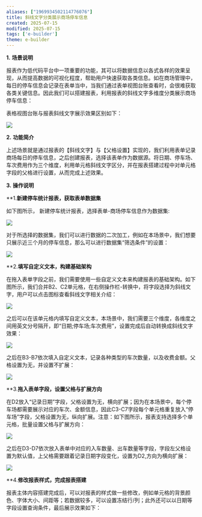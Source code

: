 ```yaml
---
aliases: ["1969934502114776076"]
title: 斜线文字分类展示商场停车信息
created: 2025-07-15
modified: 2025-07-15
tags: ['e-builder']
theme: e-builder
---
```


**1.** **场景说明**

报表作为低代码平台中一项重要的功能，其可以将数据信息以各式各样的效果呈现，从而提高数据的可视化程度，帮助用户快速获取各类信息。如在商场管理中，每日的停车信息会记录在表单当中，当我们通过表单视图台账查看时，会很难获取各类关键信息。因此我们可以搭建报表，利用报表的斜线文字多维度分类展示商场停车信息：

表格视图台账与报表斜线文字展示效果区别如下：

![](https://myhelpdoc.oss-cn-heyuan.aliyuncs.com/mdimages/5746a3965e71b3bc786c7d003724b64c.jpg)

**2.** **功能简介**

上述场景就是通过报表的【斜线文字】与【父格设置】实现的，我们利用表单记录商场每日的停车信息，之后创建报表，选择该表单作为数据源。将日期、停车场、车次费用作为三个维度，利用单元格斜线文字区分，并在报表搭建过程中对单元格字段的父格进行设置，从而完成上述效果。

**3.** **操作说明**

**1.**新建停车统计报表，获取表单数据集**

如下图所示， 新建停车统计报表，选择表单-商场停车信息作为数据集:

![](https://myhelpdoc.oss-cn-heyuan.aliyuncs.com/mdimages/d95cf57fca4b8b0bb11d165fa53181ba.jpg)

对于所选择的数据集，我们可以进行数据的二次加工，例如在本场景中，我们想要只展示近三个月的停车信息，那么可以进行数据集“筛选条件”的设置：

![](https://myhelpdoc.oss-cn-heyuan.aliyuncs.com/mdimages/3fa46dcd51bde836233f10fcac0371f7.jpg)

**2.**填写自定义文本，构建基础架构**

在拖入表单字段之前，我们需要使用一些自定义文本来构建报表的基础架构。如下图所示，我们合并B2、C2单元格，在右侧操作栏-转换中，将字段选择为斜线文字，用户可以点击图标查看斜线文字相关介绍：

![](https://myhelpdoc.oss-cn-heyuan.aliyuncs.com/mdimages/dc265a9003841ac25e56dd5ceeec97a7.jpg)

之后可以在该单元格内填写自定义文本，本场景中，我们需要三个维度，各维度之间用英文分号隔开，即“日期;停车场;车次费用”，设置完成后自动转换成斜线文字效果：

![](https://myhelpdoc.oss-cn-heyuan.aliyuncs.com/mdimages/79f32443659e645eb8815a4eac0d0280.jpg)

之后在B3-B7依次填入自定义文本，记录各种类型的车次数量，以及收费金额。父格设置为无，并设置不扩展：

![](https://myhelpdoc.oss-cn-heyuan.aliyuncs.com/mdimages/060ca33635b51fadabfc9f4e20c8d043.jpg)

**3.**拖入表单字段，设置父格与扩展方向**

在D2放入“记录日期”字段，父格设置为无，横向扩展；因为在本场景中，每个停车场都需要展示对应的车次、金额信息，因此C3-C7字段每个单元格重复放入“停车场”字段，父格设置为无，纵向扩展。注意：如下图所示，报表支持选择多个单元格，批量设置父格与扩展方向：

![](https://myhelpdoc.oss-cn-heyuan.aliyuncs.com/mdimages/68204caf996b392d4a51fffbe42d6c05.jpg)

之后在D3-D7依次放入表单中对应的入车数量、出车数量等字段，字段左父格设置为默认值，上父格需要跟着记录日期字段变化，设置为D2,方向为横向扩展：

![](https://myhelpdoc.oss-cn-heyuan.aliyuncs.com/mdimages/1a4027d5493709ab686fba0af8e3f73a.jpg)

**4.**修改报表样式，完成报表搭建**

报表主体内容搭建完成后，可以对报表的样式做一些修改，例如单元格的背景颜色、字体大小、间距等；若数据较多，可以设置冻结行/列；此外还可以以日期等字段设置查询条件，最后展示效果如下：

